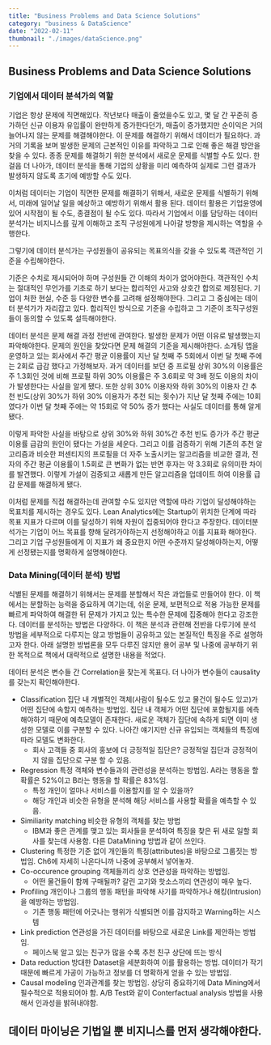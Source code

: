 ```yaml
---
title: "Business Problems and Data Science Solutions"
category: "business & DataScience"
date: "2022-02-11"
thumbnail: "./images/dataScience.png"
---
```


## Business Problems and Data Science Solutions

### 기업에서 데이터 분석가의 역할

기업은 항상 문제에 직면해있다. 작년보다 매출이 줄었을수도 있고, 몇 달 간 꾸준히 증가하던 신규 이용자 유입률이 완만하게 증가한다던가, 매출이 증가했지만 순이익은 거의 늘어나지 않는 문제를 해결해야한다. 이 문제를 해결하기 위해서 데이터가 필요하다. 과거의 기록을 보며 발생한 문제의 근본적인 이유를 파악하고 그로 인해 좋은 해결 방안을 찾을 수 있다. 종종 문제를 해결하기 위한 분석에서 새로운 문제를 식별할 수도 있다. 한 걸음 더 나아가, 데이터 분석을 통해 기업의 상황을 미리 예측하여 실제로 그런 결과가 발생하지 않도록 초기에 예방할 수도 있다.

이처럼 데이터는 기업이 직면한 문제를 해결하기 위해서, 새로운 문제를 식별하기 위해서, 미래에 일어날 일을 예상하고 예방하기 위해서 활용 된다. 데이터 활용은 기업윤영에 있어 시작점이 될 수도, 종결점이 될 수도 있다. 따라서 기업에서 이를 담당하는 데이터 분석가는 비지니스를 깊게 이해하고 조직 구성원에게 나아갈 방향을 제시하는 역할을 수행한다.

그렇기에 데이터 분석가는 구성원들이 공유되는 목표의식을 갖을 수 있도록 객관적인 기준을 수립해야한다.

기준은 수치로 제시되어야 하며 구성원들 간 이해의 차이가 없어야한다. 객관적인 수치는 절대적인 무언가를 기초로 하기 보다는 합리적인 사고와 상호간 합의로 제정된다. 기업이 처한 현실, 수준 등 다양한 변수를 고려해 설정해야한다. 그리고 그 중심에는 데이터 분석가가 자리잡고 있다. 합리적인 방식으로 기준을 수립하고 그 기준이 조직구성원들이 동의할 수 있도록 설득해야한다.

데이터 분석은 문제 해결 과정 전반에 관여한다. 발생한 문제가 어떤 이유로 발생했는지 파악해야한다. 문제의 원인을 찾았다면 문제 해결의 기준을 제시해야한다. 소개팅 앱을 운영하고 있는 회사에서 주간 평균 이용률이 지난 달 첫째 주 5회에서 이번 달 첫째 주에는 2회로 급감 했다고 가정해보자. 과거 데이터를 보던 중 프로필 상위 30%의 이용률은 주 1.3회인 것에 비해 프로필 하위 30% 이용률은 주 3.6회로 약 3배 정도 이용의 차이가 발생한다는 사실을 알게 됐다. 또한 상위 30% 이용자와 하위 30%의 이용자 간 추천 빈도(상위 30%가 하위 30% 이용자가 추천 되는 횟수)가 지난 달 첫째 주에는 10회 였다가 이번 달 첫째 주에는 약 15회로 약 50% 증가 했다는 사실도 데이터를 통해 알게 됐다.

이렇게 파악한 사실을 바탕으로 상위 30%와 하위 30%간 추천 빈도 증가가 주간 평균 이용률 급감의 원인이 됐다는 가설을 세운다. 그리고 이를 검증하기 위해 기존의 추천 알고리즘과 비슷한 퍼센티지의 프로필을 더 자주 노출시키는 알고리즘을 비교한 결과, 전자의 주간 평균 이용률이 1.5회로 큰 변화가 없는 반면 후자는 약 3.3회로 유의미한 차이를 발견했다. 이렇게 가설이 검증되고 새롭게 만든 알고리즘을 업데이트 하여 이용률 급감 문제를 해결하게 됐다.

이처럼 문제를 직접 해결하는데 관여할 수도 있지만 역할에 따라 기업이 달성해야하는 목표치를 제시하는 경우도 있다. Lean Analytics에는 Startup이 위치한 단계에 따라 목표 지표가 다르며 이를 달성하기 위해 자원이 집중되어야 한다고 주장한다. 데이터분석가는 기업이 어느 목표를 향해 달려가야하는지 선정해야하고 이를 지표화 해야한다. 그리고 기업 구성원들에게 이 지표가 왜 중요한지 어떤 수준까지 달성해야하는지, 어떻게 선정됐는지를 명확하게 설명해야한다.

### Data Mining(데이터 분석) 방법

식별된 문제를 해결하기 위해서는 문제를 분할해서 작은 과업들로 만들어야 한다. 이 책에서는 분할하는 능력을 중요하게 여기는데, 쉬운 문제, 보편적으로 적용 가능한 문제를 빠르게 파악하여 해결한 뒤 문제가 가지고 있는 특수한 문제에 집중해야 한다고 강조한다. 데이터를 분석하는 방법은 다양하다. 이 책은 분석과 관련해 전반을 다루기에 분석 방법을 세부적으로 다루지는 않고 방법들이 공유하고 있는 본질적인 특징을 주로 설명하고자 한다. 아래 설명한 방법론을 모두 다루진 않지만 용어 공부 및 나중에 공부하기 위한 목적으로 책에서 대략적으로 설명한 내용을 적었다.

데이터 분석은 변수들 간 Correlation을 찾는게 목표다. 더 나아가 변수들이 causality를 갖는지 확인해야한다.

- Classification
  집단 내 개별적인 객체(사람이 될수도 있고 물건이 될수도 있고)가 어떤 집단에 속할지 예측하는 방법임. 집단 내 객체가 어떤 집단에 포함될지를 에측해야하기 때문에 예측모델이 존재한다. 새로운 객체가 집단에 속하게 되면 이미 생성한 모델로 이를 구분할 수 있다. 나아간 얘기지만 신규 유입되는 객체들의 특징에 따라 모델도 변화한다.
  - 회사 고객들 중 회사의 홍보에 더 긍정적일 집단은?
    긍정적일 집단과 긍정적이지 않을 집단으로 구분 할 수 있음.
- Regression
  특정 객체와 변수들과의 관련성을 분석하는 방법임. A라는 행동을 할 확률은 52%이고 B라는 행동을 할 확률은 83%임.
  - 특정 개인이 얼마나 서비스를 이용할지를 알 수 있을까?
  - 해당 개인과 비슷한 유형을 분석해 해당 서비스를 사용할 확률을 예측할 수 있음.
- Similiarity matching
  비슷한 유형의 객체를 찾는 방법
  - IBM과 좋은 관계를 맺고 있는 회사들을 분석하여 특징을 찾은 뒤 새로 일할 회사를 찾는데 사용함. 다른 DataMining 방법과 같이 쓰인다.
- Clustering
  특정한 기준 없이 개인들의 특징(attributes)을 바탕으로 그룹짓는 방법임. Ch6에 자세히 나온다니까 나중에 공부해서 넣어놓자.
- Co-occurence grouping
  객체들끼리 상호 연관성을 파악하는 방법임.
  - 어떤 물건들이 함께 구매될까? 갈린 고기와 핫소스끼리 연관성이 매우 높다.
- Profiling
  개인이나 그룹의 행동 패턴을 파악해 사기를 파악하거나 해킹(Intrusion)을 예방하는 방법임.
  - 기존 행동 패턴에 어긋나는 행위가 식별되면 이를 감지하고 Warning하는 시스템
- Link prediction
  연관성을 가진 데이터를 바탕으로 새로운 Link를 제안하는 방법임.
  - 페이스북 알고 있는 친구가 많을 수록 추천 친구 상단에 뜨는 방식
- Data reduction
  방대한 Dataset을 세분화하여 이를 활용하는 방법. 데이터가 작기 때문에 빠르게 가공이 가능하고 정보를 더 명확하게 얻을 수 있는 방법임.
- Causal modeling
  인과관계를 찾는 방법임. 상당히 중요하기에 Data Mining에서 필수적으로 적용되어야 함. A/B Test와 같이 Conterfactual analysis 방법을 사용해서 인과성을 밝혀내야함.

## 데이터 마이닝은 기법일 뿐 비지니스를 먼저 생각해야한다.
